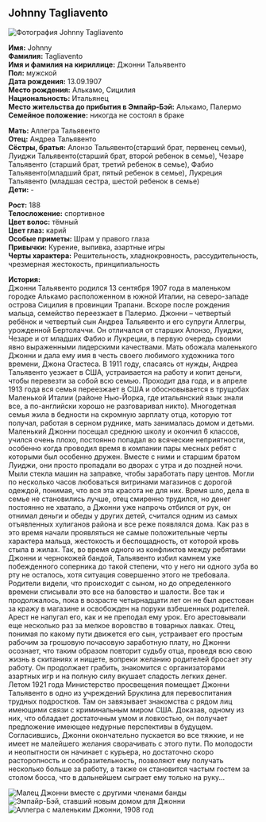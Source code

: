## Johnny Tagliavento

![Фотография Johnny Tagliavento](https://user-images.githubusercontent.com/36721814/40918081-ef16ca7a-680d-11e8-9657-d2602558a6a9.jpg)

**Имя:** Johnny  
**Фамилия:** Tagliavento  
**Имя и фамилия на кириллице:** Джонни Тальявенто  
**Пол:** мужской  
**Дата рождения:** 13.09.1907  
**Место рождения:** Алькамо, Сицилия  
**Национальность:** Итальянец  
**Место жительства до прибытия в Эмпайр-Бэй:** Алькамо, Палермо  
**Семейное положение:** никогда не состоял в браке

**Мать:** Аллегра Тальявенто  
**Отец:** Андреа Тальявенто  
**Сёстры, братья:** Алонзо Тальявенто\(старший брат, первенец семьи\), Луиджи Тальявенто\(старший брат, второй ребенок в семье\), Чезаре Тальявенто \(старший брат, третий ребенок в семье\), Фабио Тальявенто\(младший брат, пятый ребенок в семье\), Лукреция Тальявенто \(младшая сестра, шестой ребенок в семье\)  
**Дети:** -

**Рост:** 188  
**Телосложение:** спортивное  
**Цвет волос:** тёмный  
**Цвет глаз:** карий  
**Особые приметы:** Шрам у правого глаза  
**Привычки:** Курение, выпивка, азартные игры  
**Черты характера:** Решительность, хладнокровность, рассудительность, чрезмерная жестокость, принципиальность

**История:**  
Джонни Тальявенто родился 13 сентября 1907 года в маленьком городке Алькамо расположенном в южной Италии, на северо-западе острова Сицилия в провинции Трапани. Вскоре после рождения мальца, семейство переезжает в Палермо. Джонни – четвертый ребёнок и четвертый сын Андреа Тальявенто и его супруги Аллегры, урожденной Бертолаччи. Он отличался от старших Алонзо, Луиджи, Чезаре и от младших Фабио и Лукреции, в первую очередь своими явно выраженными лидерскими качествами. Мать обожала маленького Джонни и дала ему имя в честь своего любимого художника того времени, Джона Огастеса. В 1911 году, спасаясь от нужды, Андреа Тальявенто уезжает в США, устраивается на работу и копит деньги, чтобы перевезти за собой всю семью. Проходит два года, и в апреле 1913 года вся семья переезжает в США и обосновывается в трущобах Маленькой Италии \(районе Нью-Йорка, где итальянский язык знали все, а по-английски хорошо не разговаривал никто\). Многодетная семья жила в бедности на скромную зарплату отца, которую тот получал, работая в серном руднике, мать занималась домом и детьми. Маленький Джонни посещал среднюю школу и окончил 6 классов, учился очень плохо, постоянно попадал во всяческие неприятности, особенно когда проводил время в компании пары месных ребят с которыми был особенно дружен. Вместе с ними и старшим братом Луиджи, они просто пропадали во дворах с утра и до поздней ночи. Мыли стекла машин на заправке, чтобы заработать пару центов. Могли по несколько часов любоваться витринами магазинов с дорогой одеждой, понимая, что вся эта красота не для них. Время шло, дела в семье не становились лучше, отец смиренно трудился, но денег постоянно не хватало, а Джонни уже напрочь отбился от рук, он отнимал деньги и обеды у других детей, считался одним из самых отъявленных хулиганов района и все реже появлялся дома. Как раз в это время начали проявляться не самые положительные черты характера мальца, жестокость и беспощадность, от которой кровь стыла в жилах. Так, во время одного из конфликтов между ребятами Джонни и чернокожей бандой, Тальявенто избил камнем уже побежденного соперника до такой степени, что у него ни одного зуба во рту не осталось, хотя ситуация совершенно этого не требовала. Родители видели, что происходит с сыном, но до определенного времени списывали это все на баловство и шалости. Все так и продолжалось, пока в возрасте четырнадцати лет он не был арестован за кражу в магазине и освобожден на поруки взбешенных родителей. Арест не напугал его, как и не преподал ему урок. Его арестовывали еще несколько раз за мелкое воровство в товарных лавках. Отец, понимая по какому пути движется его сын, устраивает его простым рабочим за грошовую почасовую заработную плату, но Джонни осознает, что таким образом повторит судьбу отца, проведя всю свою жизнь в скитаниях и нищете, вопреки желанию родителей бросает эту работу. Он продолжает грабить, знакомится с организаторами азартных игр и на полную силу вкушает сладость легких денег.  
Летом 1921 года Министерство просвещения помещает Джонни Тальявенто в одно из учреждений Бруклина для перевоспитания трудных подростков. Там он завязывает знакомства с рядом лиц имеющими связи с криминальным миром США. Доказав, одному из них, что обладает достаточным умом и ловкостью, он получает предложение имеющее недурные перспективы в будущем. Согласившись, Джонни окончательно пускается во все тяжкие, и не имеет не малейшего желания сворачивать с этого пути. По молодости и неопытности он начинает с курьера, но достаточно скоро расторопность и сообразительность, позволяют ему получать несколько больше за работу, а также он становится частым гостем за столом босса, что в дальнейшем сыграет ему только на руку...

![Малец Джонни вместе с другими членами банды](https://user-images.githubusercontent.com/36721814/40916431-61a02f24-6808-11e8-9e9b-dd4fdabb91c1.jpg)  
![Эмпайр-Бэй, ставший новым домом для Джонни](https://user-images.githubusercontent.com/36721814/40916432-61bed47e-6808-11e8-841c-c04798b23e1d.jpg)  
![Аллегра с маленьким Джонни, 1908 год](https://user-images.githubusercontent.com/36721814/40916433-61dcf210-6808-11e8-87bd-8baa215ee988.jpg)

